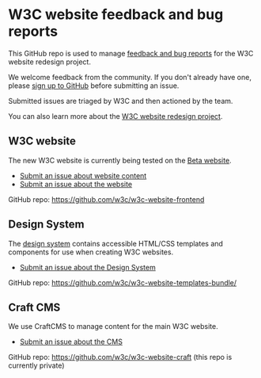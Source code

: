 # W3C website feedback and bug reports

This GitHub repo is used to manage [feedback and bug reports](https://github.com/w3c/w3c-website/issues) for the W3C
website redesign project.

We welcome feedback from the community. If you don't already have one, please [sign up to GitHub](https://github.com/signup) before submitting an issue.

Submitted issues are triaged by W3C and then actioned by the team.

You can also learn more about the [W3C website redesign project](https://w3c.studio24.net/).

## W3C website

The new W3C website is currently being tested on the [Beta website](https://beta.w3.org/).

* [Submit an issue about website content](https://github.com/w3c/w3c-website/issues/new?assignees=&labels=content&template=content.md&title=)
* [Submit an issue about the website](https://github.com/w3c/w3c-website/issues/new?assignees=&labels=website&template=website.md&title=)

GitHub repo: https://github.com/w3c/w3c-website-frontend

## Design System

The [design system](https://design-system.w3.org/) contains accessible HTML/CSS templates and components for use when creating W3C websites.

* [Submit an issue about the Design System](https://github.com/w3c/w3c-website/issues/new?assignees=&labels=design+system&template=design_system.md&title=)

GitHub repo: https://github.com/w3c/w3c-website-templates-bundle/

## Craft CMS

We use CraftCMS to manage content for the main W3C website.

* [Submit an issue about the CMS](https://github.com/w3c/w3c-website/issues/new?assignees=&labels=cms&template=cms.md&title=)

GitHub repo: https://github.com/w3c/w3c-website-craft (this repo is currently private)
